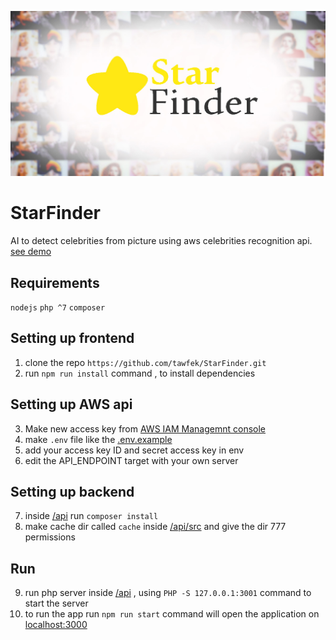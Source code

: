![starfinder](https://raw.githubusercontent.com/tawfek/StarFinder/main/src/styles/images/162.jpg)
# StarFinder
 AI to detect celebrities from picture using aws celebrities recognition api.
[see demo](https://starfinder.tawfekm.com)

## Requirements
 `nodejs` `php ^7` `composer`
## Setting up frontend
1. clone the repo `https://github.com/tawfek/StarFinder.git`
2. run `npm run install` command , to install dependencies

## Setting up AWS api
3. Make new access key from [AWS IAM Managemnt console](https://console.aws.amazon.com/iam/home#/security_credentials)
4. make `.env` file like the [.env.example](https://github.com/tawfek/StarFinder/tree/main/.env.example)
5. add your access key ID and secret access key in env
6. edit the  API_ENDPOINT target with your own server  

## Setting up backend
7. inside [/api](https://github.com/tawfek/StarFinder/tree/main/api) run `composer install`
8. make cache dir called `cache` inside [/api/src](https://github.com/tawfek/StarFinder/tree/main/api/src) and give the dir 777 permissions



## Run 
9. run php server inside [/api](https://github.com/tawfek/StarFinder/tree/main/api) , using `PHP -S 127.0.0.1:3001` command to start the server
10. to run the app run `npm run start` command will open the application on [localhost:3000](http://localhost:3000)
